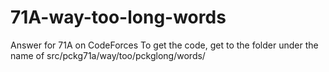 # 71A-way-too-long-words
Answer for 71A on CodeForces
 To get the code, get to the folder under the name of src/pckg71a/way/too/pckglong/words/
